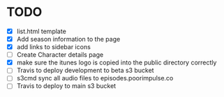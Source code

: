 # TODO

- [X] list.html template
- [X] Add season information to the page
- [X] add links to sidebar icons
- [ ] Create Character details page
- [X] make sure the itunes logo is copied into the public directory correctly
- [ ] Travis to deploy development to beta s3 bucket
- [ ] s3cmd sync all audio files to episodes.poorimpulse.co
- [ ] Travis to deploy to main s3 bucket